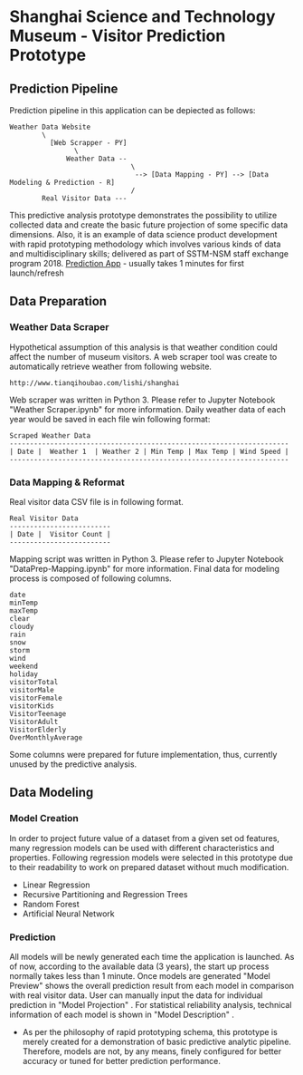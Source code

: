 # Shanghai Science and Technology Museum - Visitor Prediction Prototype

## Prediction Pipeline
Prediction pipeline in this application can be depiected as follows:

```
Weather Data Website 
        \
          [Web Scrapper - PY] 
                \
              Weather Data --
                              \
                               --> [Data Mapping - PY] --> [Data Modeling & Prediction - R]
                              /
        Real Visitor Data ---
```
                 
This predictive analysis prototype demonstrates the possibility to utilize collected data and create the basic future projection of some specific data dimensions. Also, it is an example of data science product development with rapid prototyping methodology which involves various kinds of data and multidisciplinary skills; delivered as part of SSTM-NSM staff exchange program 2018.
[Prediction App](https://wachiraphc.shinyapps.io/SSTM2018-VisitorProjection/) - usually takes 1 minutes for first launch/refresh

## Data Preparation
### Weather Data Scraper

Hypothetical assumption of this analysis is that weather condition could affect the number of museum visitors. A web scraper tool was create to automatically retrieve weather from following website.
```
http://www.tianqihoubao.com/lishi/shanghai
```
Web scraper was written in Python 3. Please refer to Jupyter Notebook "Weather Scraper.ipynb" for more information. Daily weather data of each year would be saved in each file win following format:

```
Scraped Weather Data
---------------------------------------------------------------------
| Date |  Weather 1  | Weather 2 | Min Temp | Max Temp | Wind Speed |
---------------------------------------------------------------------
```

### Data Mapping & Reformat
Real visitor data CSV file is in following format.
```
Real Visitor Data
-------------------------
| Date |  Visitor Count |
-------------------------
```

Mapping script was written in Python 3. Please refer to Jupyter Notebook "DataPrep-Mapping.ipynb" for more information. Final data for modeling process is composed of following columns.
```
date
minTemp
maxTemp 
clear
cloudy
rain
snow
storm
wind 
weekend
holiday
visitorTotal
visitorMale 
visitorFemale
visitorKids
VisitorTeenage
VisitorAdult
VisitorElderly
OverMonthlyAverage
```
Some columns were prepared for future implementation, thus, currently unused by the predictive analysis.

## Data Modeling
### Model Creation

In order to project future value of a dataset from a given set od features, many regression models can be used with different characteristics and properties. Following regression models were selected in this prototype due to their readability to work on prepared dataset without much modification.

* Linear Regression
* Recursive Partitioning and Regression Trees
* Random Forest
* Artificial Neural Network

### Prediction

All models will be newly generated each time the application is launched. As of now, according to the available data (3 years), the start up process normally takes less than 1 minute. Once models are generated "Model Preview" shows the overall prediction result from each model in comparison with real visitor data. User can manually input the data for individual prediction in "Model Projection" . For statistical reliability analysis, technical information of each model is shown in "Model Description" .

* As per the philosophy of rapid prototyping schema, this prototype is merely created for a demonstration of basic predictive analytic pipeline. Therefore, models are not, by any means, finely configured for better accuracy or tuned for better prediction performance.


